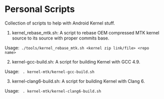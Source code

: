 # Personal Scripts
Collection of scripts to help with Android Kernel stuff.  

1. kernel_rebase_mtk.sh: A script to rebase OEM compressed MTK kernel source to its source with proper commits base.

Usage:` ./tools/kernel_rebase_mtk.sh <kernel zip link/file> <repo name>`

2. kernel-gcc-build.sh: A script for building Kernel with GCC 4.9.

Usage: ` . kernel-mtk/kernel-gcc-build.sh`

3. kernel-clang6-build.sh: A script for building Kernel with Clang 6.

Usage: ` . kernel-mtk/kernel-clang6-build.sh`
